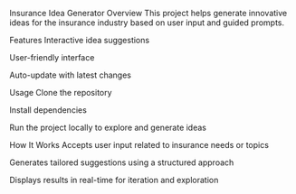 
Insurance Idea Generator
Overview
This project helps generate innovative ideas for the insurance industry based on user input and guided prompts.

Features
Interactive idea suggestions

User-friendly interface

Auto-update with latest changes

Usage
Clone the repository

Install dependencies

Run the project locally to explore and generate ideas

How It Works
Accepts user input related to insurance needs or topics

Generates tailored suggestions using a structured approach

Displays results in real-time for iteration and exploration
